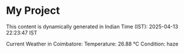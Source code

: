 # My Project

This content is dynamically generated in Indian Time (IST): 2025-04-13 22:23:47 IST


Current Weather in Coimbatore:
Temperature: 26.88 °C
Condition: haze
